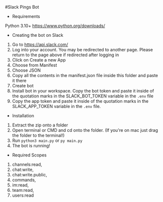 #Slack Pings Bot

- Requirements

Python 3.10+ https://www.python.org/downloads/

- Creating the bot on Slack

1. Go to https://api.slack.com/
2. Log into your account. You may be redirected to another page. Please return to the page above if redirected after logging in
3. Click on Create a new App
4. Choose from Manifest
5. Choose JSON
6. Copy all the contents in the manifest.json file inside this folder and paste it there
7. Create bot
8. Install bot in your workspace. Copy the bot token and paste it inside of the quotation marks in the SLACK_BOT_TOKEN variable in the `.env` file
9. Copy the app token and paste it inside of the quotation marks in the SLACK_APP_TOKEN variable in the `.env` file.

- Installation

1. Extract the zip onto a folder
2. Open terminal or CMD and cd onto the folder. (If you're on mac just drag the folder to the terminal!)
3. Run `python3 main.py` or `py main.py`
4. The bot is running!

- Required Scopes

1. channels:read,
2. chat:write,
3. chat:write.public,
4. commands,
5. im:read,
6. team:read,
7. users:read
